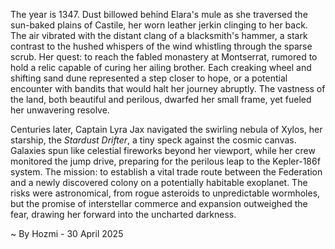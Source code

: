
The year is 1347.  Dust billowed behind Elara's mule as she traversed the sun-baked plains of Castile, her worn leather jerkin clinging to her back.  The air vibrated with the distant clang of a blacksmith's hammer, a stark contrast to the hushed whispers of the wind whistling through the sparse scrub.  Her quest: to reach the fabled monastery at Montserrat, rumored to hold a relic capable of curing her ailing brother. Each creaking wheel and shifting sand dune represented a step closer to hope, or a potential encounter with bandits that would halt her journey abruptly.  The vastness of the land, both beautiful and perilous, dwarfed her small frame, yet fueled her unwavering resolve.

Centuries later, Captain Lyra Jax navigated the swirling nebula of Xylos, her starship, the *Stardust Drifter*, a tiny speck against the cosmic canvas.  Galaxies spun like celestial fireworks beyond her viewport, while her crew monitored the jump drive, preparing for the perilous leap to the Kepler-186f system.  The mission: to establish a vital trade route between the Federation and a newly discovered colony on a potentially habitable exoplanet.  The risks were astronomical, from rogue asteroids to unpredictable wormholes, but the promise of interstellar commerce and expansion outweighed the fear, drawing her forward into the uncharted darkness.

~ By Hozmi - 30 April 2025
